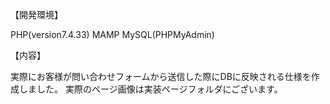 【開発環境】

PHP(version7.4.33)
MAMP
MySQL(PHPMyAdmin)


【内容】

実際にお客様が問い合わせフォームから送信した際にDBに反映される仕様を作成しました。
実際のページ画像は実装ページフォルダにございます。
